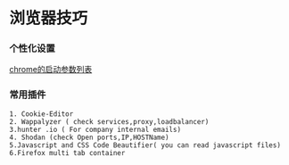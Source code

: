 # 浏览器技巧

### 个性化设置

[chrome的启动参数列表](https://peter.sh/experiments/chromium-command-line-switches/)





### 常用插件

```
1. Cookie-Editor 
2. Wappalyzer ( check services,proxy,loadbalancer)
3.hunter .io ( For company internal emails)
4. Shodan (check Open ports,IP,HOSTName)
5.Javascript and CSS Code Beautifier( you can read javascript files)
6.Firefox multi tab container 
```

